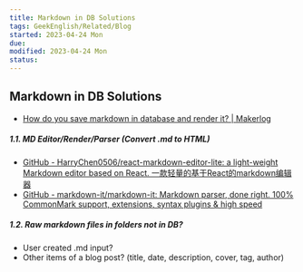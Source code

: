 ```yaml
---
title: Markdown in DB Solutions
tags: GeekEnglish/Related/Blog
started: 2023-04-24 Mon
due: 
modified: 2023-04-24 Mon
status: 
---
```

## Markdown in DB Solutions
- [How do you save markdown in database and render it? | Makerlog](https://getmakerlog.com/discussions/waptik-how-do-you-save-markdown-in-database-and-re)
##### 1.1. MD Editor/Render/Parser (Convert .md to HTML)
- [GitHub - HarryChen0506/react-markdown-editor-lite: a light-weight Markdown editor based on React. 一款轻量的基于React的markdown编辑器](https://github.com/HarryChen0506/react-markdown-editor-lite)
- [GitHub - markdown-it/markdown-it: Markdown parser, done right. 100% CommonMark support, extensions, syntax plugins & high speed](https://github.com/markdown-it/markdown-it)
##### 1.2. Raw markdown files in folders not in DB?
- User created .md input?
- Other items of a blog post? (title, date, description, cover, tag, author)